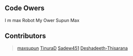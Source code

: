 ## Code Owers

I m max Robot
My Ower Supun Max

## Contributors

> [maxsupun](https://github.com/maxsupun)
> [TinuraD](https://github.com/TinuraD)
> [Sadew451](https://github.com/Sadew451)
> [Deshadeeth-Thisarana](https://github.com/Deshadeeth-Thisarana)

